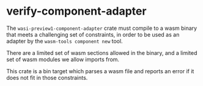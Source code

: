 # verify-component-adapter

The `wasi-preview1-component-adapter` crate must compile to a wasm binary that
meets a challenging set of constraints, in order to be used as an adapter by the
`wasm-tools component new` tool.

There are a limited set of wasm sections allowed in the binary, and a limited
set of wasm modules we allow imports from.

This crate is a bin target which parses a wasm file and reports an error if it
does not fit in those constraints.
